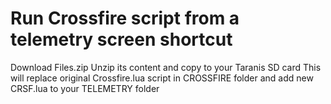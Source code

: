 # Run Crossfire script from a telemetry screen shortcut

Download Files.zip
Unzip its content and copy to your Taranis SD card
This will replace original Crossfire.lua script in CROSSFIRE folder and add new CRSF.lua to your TELEMETRY folder
